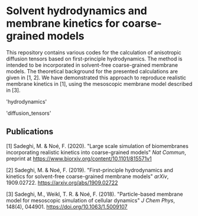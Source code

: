 # Solvent hydrodynamics and membrane kinetics for coarse-grained models

This repository contains various codes for the calculation of anisotropic diffusion tensors based on first-principle hydrodynamics. The method is intended to be incorporated in solvent-free coarse-grained membrane models. The theoretical background for the presented calculations are given in [1, 2]. We have demonstrated this approach to reproduce realistic membrane kinetics in [1], using the mesoscopic membrane model described in [3].

'hydrodynamics'

'diffusion_tensors'

## Publications

[1] Sadeghi, M. & Noé, F. (2020). "Large scale simulation of biomembranes incorporating realistic kinetics into coarse-grained models" _Nat Commun_, preprint at https://www.biorxiv.org/content/10.1101/815571v1

[2] Sadeghi, M. & Noé, F. (2019). "First-principle hydrodynamics and kinetics for solvent-free coarse-grained membrane models" _arXiv_, 1909.02722. https://arxiv.org/abs/1909.02722

[3] Sadeghi, M., Weikl, T. R. & Noé, F. (2018). "Particle-based membrane model for mesoscopic simulation of cellular dynamics" _J Chem Phys_, 148(4), 044901. https://doi.org/10.1063/1.5009107


